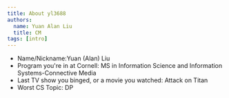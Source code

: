 ```yaml
---
title: About yl3688
authors:
  name: Yuan Alan Liu
  title: CM
tags: [intro]
---
```


- Name/Nickname:Yuan (Alan) Liu
- Program you're in at Cornell: MS in Information Science and Information Systems-Connective Media
- Last TV show you binged, or a movie you watched: Attack on Titan
- Worst CS Topic: DP
